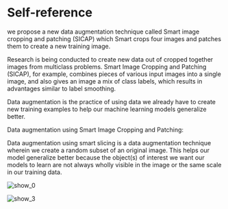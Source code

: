 # Self-reference
we propose a new data augmentation technique called Smart image cropping and patching (SICAP) which Smart crops four images and patches them to create a new training image.

Research is being conducted to create new data out of cropped together images from multiclass problems. Smart Image Cropping and Patching (SICAP), for example, combines pieces of various input images into a single image, and also gives an image a mix of class labels, which results in advantages similar to label smoothing.

Data augmentation is the practice of using data we already have to create new training examples to help our machine learning models generalize better.

Data augmentation using Smart Image Cropping and Patching:

Data augmentation using smart slicing is a data augmentation technique wherein we create a random subset of an original image. This helps our model generalize better because the object(s) of interest we want our models to learn are not always wholly visible in the image or the same scale in our training data.





![show_0](https://github.com/Mahmoudi1993/SICAP/assets/74957886/eaf94e67-4980-4898-9121-a3d2441953ff)

![show_3](https://github.com/Mahmoudi1993/SICAP/assets/74957886/918acf76-e567-4bc6-bbd0-55639ce7e5cc)

